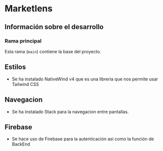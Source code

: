 # Marketlens

## Información sobre el desarrollo

### Rama principal
Esta rama (`main`) contiene la base <!--inicial--> del proyecto. <!--Sin embargo, los avances más recientes se están desarrollando en una rama secundaria.-->

<!--### Rama secundaria: `integracion-alpha-vantage`
Todos los avances actuales y las funcionalidades en desarrollo están en la rama secundaria llamada **`integracion-alpha-vantage`**.
Tiene las funcionalidades que se desarrollaron al implementar la integración con Alpha Vantage en esta rama: **`integracion-alpha-vantage`**.-->


## Estilos

- Se ha instalado NativeWind v4 que es una libreria que nos permite usar Tailwind CSS

## Navegacion

- Se ha instalado Stack para la navegacion entre pantallas.

## Firebase

- Se hace uso de Firebase para la autenticación asi como la función de BackEnd
